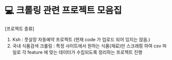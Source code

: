 # 💻 크롤링 관련 프로젝트 모음집

[프로젝트 종류]
1. Ksh : 풋살장 자동예약 프로젝트 (현재 code 가 업로드 되어 있지는 않음.)
2. 국내 식품검색 크롤링 : 특정 사이트에서 원하는 식품(재료)만 스크래핑 하여 csv 파일로 각 feature 에 맞는 데이터가 수집되도록 정리하는 프로젝트 진행

